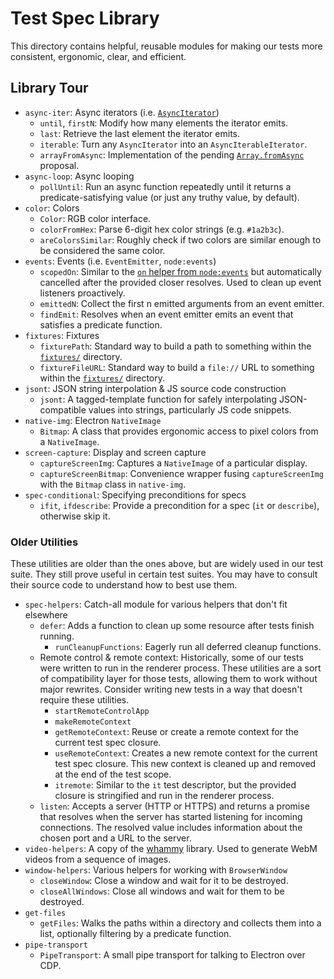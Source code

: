 # Test Spec Library

This directory contains helpful, reusable modules for making our tests more consistent, ergonomic, clear, and efficient.

## Library Tour

* `async-iter`: Async iterators (i.e. [`AsyncIterator`][AsyncIterator])
  * `until`, `firstN`: Modify how many elements the iterator emits.
  * `last`: Retrieve the last element the iterator emits.
  * `iterable`: Turn any `AsyncIterator` into an `AsyncIterableIterator`.
  * `arrayFromAsync`: Implementation of the pending [`Array.fromAsync`][Array.fromAsync] proposal.
* `async-loop`: Async looping
  * `pollUntil`: Run an async function repeatedly until it returns a predicate-satisfying value (or just any truthy value, by default).
* `color`: Colors
  * `Color`: RGB color interface.
  * `colorFromHex`: Parse 6-digit hex color strings (e.g. `#1a2b3c`).
  * `areColorsSimilar`: Roughly check if two colors are similar enough to be considered the same color.
* `events`: Events (i.e. `EventEmitter`, `node:events`)
  * `scopedOn`: Similar to the [`on` helper from `node:events`][node:events:on] but automatically cancelled after the provided closer resolves. Used to clean up event listeners proactively.
  * `emittedN`: Collect the first n emitted arguments from an event emitter.
  * `findEmit`: Resolves when an event emitter emits an event that satisfies a predicate function.
* `fixtures`: Fixtures
  * `fixturePath`: Standard way to build a path to something within the [`fixtures/`][fixtures-dir] directory.
  * `fixtureFileURL`: Standard way to build a `file://` URL to something within the [`fixtures/`][fixtures-dir] directory.
* `jsont`: JSON string interpolation & JS source code construction
  * `jsont`: A tagged-template function for safely interpolating JSON-compatible values into strings, particularly JS code snippets.
* `native-img`: Electron `NativeImage`
  * `Bitmap`: A class that provides ergonomic access to pixel colors from a `NativeImage`.
* `screen-capture`: Display and screen capture
  * `captureScreenImg`: Captures a `NativeImage` of a particular display.
  * `captureScreenBitmap`: Convenience wrapper fusing `captureScreenImg` with the `Bitmap` class in `native-img`.
* `spec-conditional`: Specifying preconditions for specs
  * `ifit`, `ifdescribe`: Provide a precondition for a spec (`it` or `describe`), otherwise skip it.

### Older Utilities

These utilities are older than the ones above, but are widely used in our test suite. They still prove useful in certain test suites. You may have to consult their source code to understand how to best use them.

* `spec-helpers`: Catch-all module for various helpers that don't fit elsewhere
  * `defer`: Adds a function to clean up some resource after tests finish running.
    * `runCleanupFunctions`: Eagerly run all deferred cleanup functions.
  * Remote control & remote context: Historically, some of our tests were written to run in the renderer process. These utilities are a sort of compatibility layer for those tests, allowing them to work without major rewrites. Consider writing new tests in a way that doesn't require these utilities.
    * `startRemoteControlApp`
    * `makeRemoteContext`
    * `getRemoteContext`: Reuse or create a remote context for the current test spec closure.
    * `useRemoteContext`: Creates a new remote context for the current test spec closure. This new context is cleaned up and removed at the end of the test scope.
    * `itremote`: Similar to the `it` test descriptor, but the provided closure is stringified and run in the renderer process.
  * `listen`: Accepts a server (HTTP or HTTPS) and returns a promise that resolves when the server has started listening for incoming connections. The resolved value includes information about the chosen port and a URL to the server.
* `video-helpers`: A copy of the [whammy](https://github.com/antimatter15/whammy) library. Used to generate WebM videos from a sequence of images.
* `window-helpers`: Various helpers for working with `BrowserWindow`
  * `closeWindow`: Close a window and wait for it to be destroyed.
  * `closeAllWindows`: Close all windows and wait for them to be destroyed.
* `get-files`
  * `getFiles`: Walks the paths within a directory and collects them into a list, optionally filtering by a predicate function.
* `pipe-transport`
  * `PipeTransport`: A small pipe transport for talking to Electron over CDP.

[AsyncIterator]: https://developer.mozilla.org/en-US/docs/Web/JavaScript/Reference/Iteration_protocols#the_async_iterator_and_async_iterable_protocols
[Array.fromAsync]: https://github.com/tc39/proposal-array-from-async
[node:events:on]: https://nodejs.org/api/events.html#eventsonemitter-eventname-options
[fixtures-dir]: ../fixtures/
